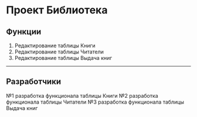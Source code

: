 # Проект Библиотека
## Функции
1. Редактирование таблицы Книги
2. Редактирование таблицы Читатели
3. Редактирование таблицы Выдача книг
---
## Разработчики
№1 разработка функционала таблицы Книги
№2 разработка функционала таблицы Читатели
№3 разработка функционала таблицы Выдача книг
